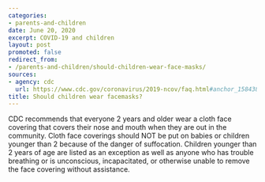 ```yaml
---
categories:
- parents-and-children
date: June 20, 2020
excerpt: COVID-19 and children
layout: post
promoted: false
redirect_from:
- /parents-and-children/should-children-wear-face-masks/
sources:
- agency: cdc
  url: https://www.cdc.gov/coronavirus/2019-ncov/faq.html#anchor_1584387482747
title: Should children wear facemasks?
---
```


CDC recommends that everyone 2 years and older wear a cloth face covering that covers their nose and mouth when they are out in the community. Cloth face coverings should NOT be put on babies or children younger than 2 because of the danger of suffocation. Children younger than 2 years of age are listed as an exception as well as anyone who has trouble breathing or is unconscious, incapacitated, or otherwise unable to remove the face covering without assistance.
